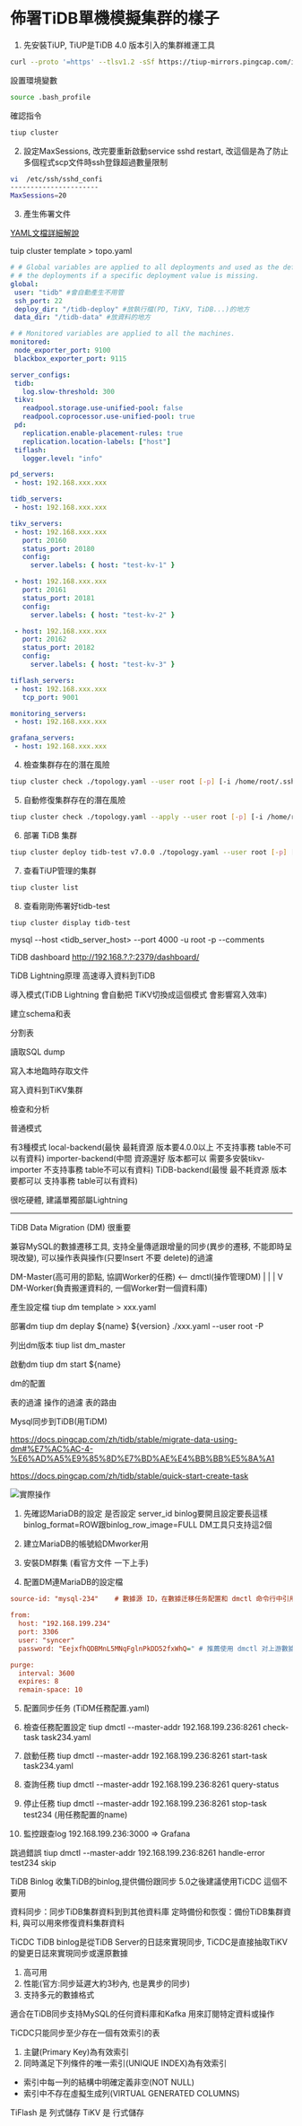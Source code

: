 # 佈署TiDB單機模擬集群的樣子

1. 先安裝TiUP, TiUP是TiDB 4.0 版本引入的集群維運工具

```bash
curl --proto '=https' --tlsv1.2 -sSf https://tiup-mirrors.pingcap.com/install.sh | sh
```

設置環境變數

```bash
source .bash_profile
```

確認指令

```bash
tiup cluster
```

2. 設定MaxSessions, 改完要重新啟動service sshd restart, 改這個是為了防止多個程式scp文件時ssh登錄超過數量限制

```bash
vi  /etc/ssh/sshd_confi
----------------------
MaxSessions=20
```

3. 產生佈署文件

[YAML文檔詳細解說](https://docs.pingcap.com/zh/tidb/dev/tiup-cluster-topology-reference)

tuip cluster template > topo.yaml
```yaml
# # Global variables are applied to all deployments and used as the default value of
# # the deployments if a specific deployment value is missing.
global:
 user: "tidb" #會自動產生不用管
 ssh_port: 22
 deploy_dir: "/tidb-deploy" #放執行檔(PD, TiKV, TiDB...)的地方
 data_dir: "/tidb-data" #放資料的地方

# # Monitored variables are applied to all the machines.
monitored:
 node_exporter_port: 9100
 blackbox_exporter_port: 9115

server_configs:
 tidb:
   log.slow-threshold: 300
 tikv:
   readpool.storage.use-unified-pool: false
   readpool.coprocessor.use-unified-pool: true
 pd:
   replication.enable-placement-rules: true
   replication.location-labels: ["host"]
 tiflash:
   logger.level: "info"

pd_servers:
 - host: 192.168.xxx.xxx

tidb_servers:
 - host: 192.168.xxx.xxx

tikv_servers:
 - host: 192.168.xxx.xxx
   port: 20160
   status_port: 20180
   config:
     server.labels: { host: "test-kv-1" }

 - host: 192.168.xxx.xxx
   port: 20161
   status_port: 20181
   config:
     server.labels: { host: "test-kv-2" }

 - host: 192.168.xxx.xxx
   port: 20162
   status_port: 20182
   config:
     server.labels: { host: "test-kv-3" }

tiflash_servers:
 - host: 192.168.xxx.xxx
   tcp_port: 9001

monitoring_servers:
 - host: 192.168.xxx.xxx

grafana_servers:
 - host: 192.168.xxx.xxx
```

4. 檢查集群存在的潛在風險

```bash
tiup cluster check ./topology.yaml --user root [-p] [-i /home/root/.ssh/gcp_rsa]
```
5. 自動修復集群存在的潛在風險

```bash
tiup cluster check ./topology.yaml --apply --user root [-p] [-i /home/root/.ssh/gcp_rsa]
```
6. 部署 TiDB 集群

```bash
tiup cluster deploy tidb-test v7.0.0 ./topology.yaml --user root [-p] [-i /home/root/.ssh/gcp_rsa]
```

7. 查看TiUP管理的集群

```bash
tiup cluster list
```

8. 查看剛剛佈署好tidb-test

```bash
tiup cluster display tidb-test
```

mysql --host <tidb_server_host> --port 4000 -u root -p --comments

TiDB dashboard http://192.168.?.?:2379/dashboard/

TiDB Lightning原理 高速導入資料到TiDB

導入模式(TiDB Lightning 會自動把 TiKV切換成這個模式 會影響寫入效率)

建立schema和表

分割表

讀取SQL dump

寫入本地臨時存取文件

寫入資料到TiKV集群

檢查和分析

普通模式

有3種模式 local-backend(最快 最耗資源 版本要4.0.0以上 不支持事務 table不可以有資料) importer-backend(中間 資源還好 版本都可以 需要多安裝tikv-importer 不支持事務 table不可以有資料) TiDB-backend(最慢 最不耗資源 版本要都可以 支持事務 table可以有資料)

很吃硬體, 建議單獨部屬Lightning

-------

TiDB Data Migration (DM) 很重要

兼容MySQL的數據遷移工具, 支持全量傳遞跟增量的同步(異步的遷移, 不能即時呈現改變), 可以操作表與操作(只要Insert 不要 delete)的過濾


DM-Master(高可用的節點, 協調Worker的任務)  <--  dmctl(操作管理DM)
    |
    |
    |
    V
DM-Worker(負責搬運資料的, 一個Worker對一個資料庫)

產生設定檔
tiup dm template > xxx.yaml

部署dm
tiup dm deplay ${name} ${version} ./xxx.yaml --user root -P

列出dm版本
tiup list dm_master

啟動dm
tiup dm start ${name}

dm的配置

表的過濾 操作的過濾 表的路由

Mysql同步到TiDB(用TiDM)

https://docs.pingcap.com/zh/tidb/stable/migrate-data-using-dm#%E7%AC%AC-4-%E6%AD%A5%E9%85%8D%E7%BD%AE%E4%BB%BB%E5%8A%A1

https://docs.pingcap.com/zh/tidb/stable/quick-start-create-task


![實際操作](img/TiDM實際操作流程.png)

1. 先確認MariaDB的設定 是否設定 server_id binlog要開且設定要長這樣binlog_format=ROW跟binlog_row_image=FULL DM工具只支持這2個

2. 建立MariaDB的帳號給DMworker用

3. 安裝DM群集 (看官方文件 一下上手)

4. 配置DM連MariaDB的設定檔

```ini
source-id: "mysql-234"    # 數據源 ID，在數據迁移任务配置和 dmctl 命令行中引用该 source-id 可以关联到对应的數據源

from:
  host: "192.168.199.234"
  port: 3306
  user: "syncer"
  password: "EejxfhQDBMnL5MNqFglnPkDD52fxWhQ=" # 推薦使用 dmctl 对上游數據源的用户密码加密之后的密碼

purge:
  interval: 3600
  expires: 8
  remain-space: 10
```

5. 配置同步任务 (TiDM任務配置.yaml)

6. 檢查任務配置設定 tiup dmctl --master-addr 192.168.199.236:8261 check-task task234.yaml

7. 啟動任務 tiup dmctl --master-addr 192.168.199.236:8261 start-task task234.yaml

8. 查詢任務 tiup dmctl --master-addr 192.168.199.236:8261 query-status

9. 停止任務 tiup dmctl --master-addr 192.168.199.236:8261 stop-task test234 (用任務配置的name)

10. 監控跟查log 192.168.199.236:3000 => Grafana

跳過錯誤 tiup dmctl --master-addr 192.168.199.236:8261 handle-error test234 skip




TiDB Binlog 收集TiDB的binlog,提供備份跟同步 5.0之後建議使用TiCDC 這個不要用

資料同步：同步TiDB集群資料到到其他資料庫
定時備份和恢復：備份TiDB集群資料, 與可以用來修復資料集群資料

TiCDC
TiDB binlog是從TiDB Server的日誌來實現同步, TiCDC是直接抽取TiKV的變更日誌來實現同步或還原數據

1. 高可用
2. 性能(官方:同步延遲大約3秒內, 也是異步的同步)
3. 支持多元的數據格式

適合在TiDB同步支持MySQL的任何資料庫和Kafka
用來訂閱特定資料或操作

TiCDC只能同步至少存在一個有效索引的表

1. 主鍵(Primary Key)為有效索引
2. 同時滿足下列條件的唯一索引(UNIQUE INDEX)為有效索引
 - 索引中每一列的結構中明確定義非空(NOT NULL)
 - 索引中不存在虛擬生成列(VIRTUAL GENERATED COLUMNS)


TiFlash 是 列式儲存
TiKV    是 行式儲存


